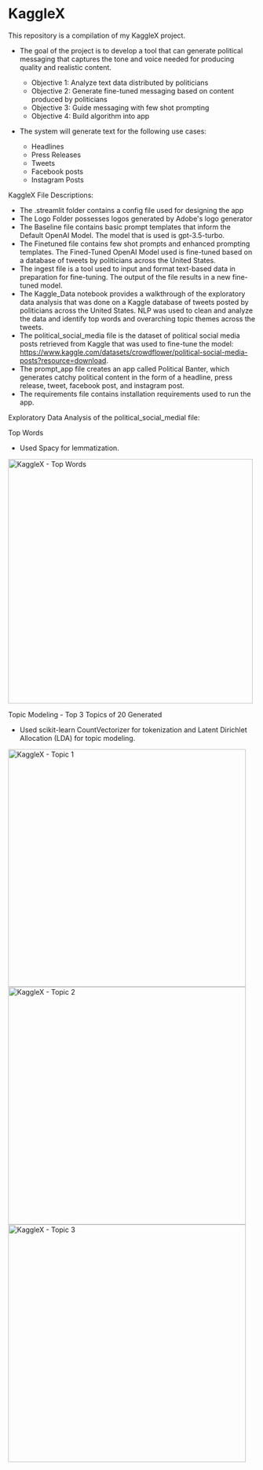 # KaggleX

This repository is a compilation of my KaggleX project.

- The goal of the project is to develop a tool that can generate political messaging that captures the tone and voice needed for producing quality and realistic content.
    - Objective 1: Analyze text data distributed by politicians
    - Objective 2: Generate fine-tuned messaging based on content produced by politicians
    - Objective 3: Guide messaging with few shot prompting
    - Objective 4: Build algorithm into app

- The system will generate text for the following use cases:
    - Headlines
    - Press Releases
    - Tweets
    - Facebook posts
    - Instagram Posts


KaggleX File Descriptions:
- The .streamlit folder contains a config file used for designing the app
- The Logo Folder possesses logos generated by Adobe's logo generator
- The Baseline file contains basic prompt templates that inform the Default OpenAI Model. The model that is used is gpt-3.5-turbo.
- The Finetuned file contains few shot prompts and enhanced prompting templates. The Fined-Tuned OpenAI Model used is fine-tuned based on a database of tweets by politicians across the United States.
- The ingest file is a tool used to input and format text-based data in preparation for fine-tuning. The output of the file results in a new fine-tuned model.
- The Kaggle_Data notebook provides a walkthrough of the exploratory data analysis that was done on a Kaggle database of tweets posted by politicians across the United States. NLP was used to clean and analyze the data and identify top words and overarching topic themes across the tweets.
- The political_social_media file is the dataset of political social media posts retrieved from Kaggle that was used to fine-tune the model:  https://www.kaggle.com/datasets/crowdflower/political-social-media-posts?resource=download.
- The prompt_app file creates an app called Political Banter, which generates catchy political content in the form of a headline, press release, tweet, facebook post, and instagram post.
- The requirements file contains installation requirements used to run the app.


Exploratory Data Analysis of the political_social_medial file:

Top Words
- Used Spacy for lemmatization.
<img width="498" alt="KaggleX - Top Words" src="https://github.com/NavoE/KaggleX/assets/71500521/693f92de-b09d-4089-926d-f2f224c7bdf2">

Topic Modeling - Top 3 Topics of 20 Generated
- Used scikit-learn CountVectorizer for tokenization and Latent Dirichlet Allocation (LDA) for  topic modeling.
<img width="484" alt="KaggleX - Topic 1" src="https://github.com/NavoE/KaggleX/assets/71500521/dc9f29a4-1e20-48bb-9351-eeab905a4217">
<img width="484" alt="KaggleX - Topic 2" src="https://github.com/NavoE/KaggleX/assets/71500521/7ac0331a-3c55-4b39-bdaf-ed3e1bcfc5e8">
<img width="484" alt="KaggleX - Topic 3" src="https://github.com/NavoE/KaggleX/assets/71500521/66b32003-6121-47d5-b861-b5330da127a2">


